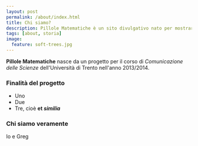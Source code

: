 ```yaml
---
layout: post
permalink: /about/index.html
title: Chi siamo?
description: Pillole Matematiche è un sito divulgativo nato per mostrare e spiegare in maniera semplice 'dove si nasconde la matematica' nella nostra quotidianità.
tags: [about, storia]
image:
  feature: soft-trees.jpg
---
```


<b>Pillole Matematiche</b> nasce da un progetto per il corso di <i>Comunicazione delle Scienze</i> dell'Università di Trento nell'anno 2013/2014.

### Finalità del progetto
* Uno
* Due
* Tre, cioè <b>et <i>similia</i></b>

### Chi siamo veramente

Io e Greg